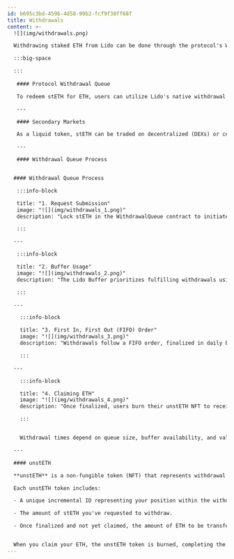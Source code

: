 ```yaml
---
id: b695c3bd-459b-4d58-99b2-fcf9f38ff68f
title: Withdrawals
content: >-
  ![](img/withdrawals.png)

  Withdrawing staked ETH from Lido can be done through the protocol's Withdrawal Queue or by swapping stETH on secondary markets, providing flexibility for users based on their needs and market conditions.

  :::big-space

  :::
  
   #### Protocol Withdrawal Queue

   To redeem stETH for ETH, users can utilize Lido's native withdrawal process. By placing stETH in the Withdrawal Queue, users join a First-In-First-Out (FIFO) line. The maximum withdrawable ETH amount matches the stETH provided for redemption and cannot exceed this amount. While in the queue, users remain exposed to slashing risks — this prevents attempts to avoid losses that are socialized across the protocol. Withdrawal time depends on the queue size, Ethereum's validator exit rate, and the available ETH in the Lido Buffer. Estimated wait times are displayed before submitting or checking requests on the [stake.lido.fi](https://stake.lido.fi/withdrawals/request) interface. Details of the estimation algorithm are available [here](https://github.com/lidofinance/withdrawals-api/blob/develop/how-estimation-works.md).

   ---

   #### Secondary Markets

   As a liquid token, stETH can be traded on decentralized (DEXs) or centralized exchanges (CEXs) without waiting for the unstaking process. Selling stETH for ETH or other tokens provides instant liquidity, but the price may differ from ETH based on market supply and demand. Unlike stablecoins, stETH is intentionally not pegged to ETH.

   ---

   #### Withdrawal Queue Process


  #### Withdrawal Queue Process

   :::info-block

   title: "1. Request Submission"
   image: "![](img/withdrawals_1.png)"
   description: "Lock stETH in the WithdrawalQueue contract to initiate withdrawal and receive an unstETH (see below) representing the queued position and projected ETH amount."

   :::

  ---

   :::info-block

   title: "2. Buffer Usage"
   image: "![](img/withdrawals_2.png)"
   description: "The Lido Buffer prioritizes fulfilling withdrawals using available ETH. If insufficient, validators are exited to meet the demand."

   :::

  ---

    :::info-block

    title: "3. First In, First Out (FIFO) Order"
    image: "![](img/withdrawals_3.png)"
    description: "Withdrawals follow a FIFO order, finalized in daily batches when the AccountingOracle updates protocol balances and burns the corresponding stETH."

    :::    

  ---

    :::info-block

    title: "4. Claiming ETH"
    image: "![](img/withdrawals_4.png)"
    description: "Once finalized, users burn their unstETH NFT to receive ETH, completing the process."

    :::  


    Withdrawal times depend on queue size, buffer availability, and validator exit dynamics. High demand may increase wait times, with secondary markets providing an alternative for quick liquidity

  ---

  #### unstETH

  **unstETH** is a non-fungible token (NFT) that represents withdrawal requests you've placed in the protocol. When you initiate a withdrawal, unstETH is minted to represent your position in the withdrawal queue. This token is transferable and can potentially be integrated into DeFi applications.

  Each unstETH token includes:

  - A unique incremental ID representing your position within the withdrawal queue.

  - The amount of stETH you've requested to withdraw.

  - Once finalized and not yet claimed, the amount of ETH to be transferred to you.


  When you claim your ETH, the unstETH token is burned, completing the withdrawal process.
---
```

